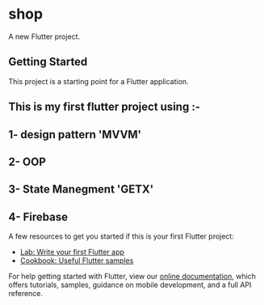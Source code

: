 # shop

A new Flutter project.

## Getting Started

This project is a starting point for a Flutter application.
## This is my first flutter project using :-
## 1- design pattern 'MVVM'
## 2- OOP
## 3- State Manegment 'GETX'
## 4- Firebase

A few resources to get you started if this is your first Flutter project:

- [Lab: Write your first Flutter app](https://flutter.dev/docs/get-started/codelab)
- [Cookbook: Useful Flutter samples](https://flutter.dev/docs/cookbook)

For help getting started with Flutter, view our
[online documentation](https://flutter.dev/docs), which offers tutorials,
samples, guidance on mobile development, and a full API reference.
